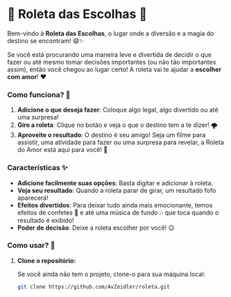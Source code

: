 # 🎡 Roleta das Escolhas 💖

Bem-vindo à **Roleta das Escolhas**, o lugar onde a diversão e a magia do destino se encontram! 😄✨

Se você está procurando uma maneira leve e divertida de decidir o que fazer ou até mesmo tomar decisões importantes (ou não tão importantes assim), então você chegou ao lugar certo! A roleta vai te ajudar a **escolher com amor**! ❤️

### Como funciona? 🤔

1. **Adicione o que deseja fazer**: Coloque algo legal, algo divertido ou até uma surpresa! 
2. **Gire a roleta**: Clique no botão e veja o que o destino tem a te dizer! 🌪
3. **Aproveite o resultado**: O destino é seu amigo! Seja um filme para assistir, uma atividade para fazer ou uma surpresa para revelar, a Roleta do Amor está aqui para você! 💫

### Características ✨

- **Adicione facilmente suas opções**: Basta digitar e adicionar à roleta.
- **Veja seu resultado**: Quando a roleta parar de girar, um resultado fofo aparecerá!
- **Efeitos divertidos**: Para deixar tudo ainda mais emocionante, temos efeitos de confetes 🎉 e até uma música de fundo 🎶 que toca quando o resultado é exibido! 
- **Poder de decisão**: Deixe a roleta escolher por você! 😉

### Como usar? 🚀

1. **Clone o repositório:**

   Se você ainda não tem o projeto, clone-o para sua máquina local:

   ```bash
   git clone https://github.com/AvZeidler/roleta.git
